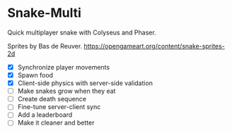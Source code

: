 # Snake-Multi

Quick multiplayer snake with Colyseus and Phaser.

Sprites by Bas de Reuver. https://opengameart.org/content/snake-sprites-2d

- [x] Synchronize player movements
- [x] Spawn food 
- [x] Client-side physics with server-side validation
- [ ] Make snakes grow when they eat
- [ ] Create death sequence
- [ ] Fine-tune server-client sync
- [ ] Add a leaderboard
- [ ] Make it cleaner and better
